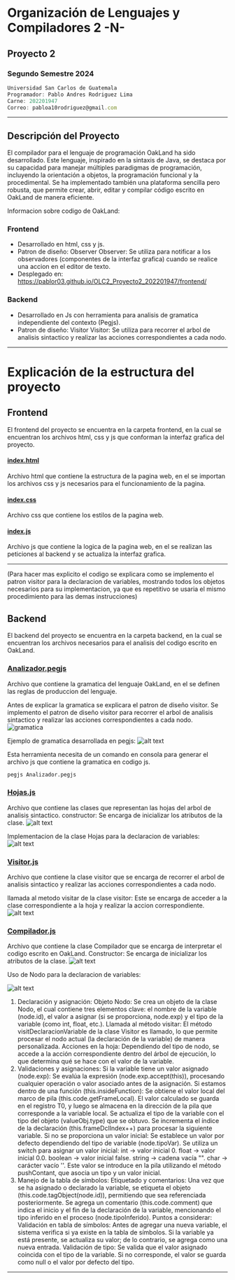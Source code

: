 # Organización de Lenguajes y Compiladores 2 -N-
## Proyecto 2
### Segundo Semestre 2024
```js
Universidad San Carlos de Guatemala
Programador: Pablo Andres Rodriguez Lima
Carne: 202201947
Correo: pabloa10rodriguez@gmail.com
```
---
## Descripción del Proyecto
El compilador para el lenguaje de programación OakLand ha sido desarrollado. Este lenguaje, inspirado en la sintaxis de Java, se destaca por su capacidad para manejar múltiples paradigmas de programación, incluyendo la orientación a objetos, la programación funcional y la procedimental. Se ha implementado también una plataforma sencilla pero robusta, que permite crear, abrir, editar y compilar código escrito en OakLand de manera eficiente.

Informacion sobre codigo de OakLand:

### Frontend
- Desarrollado en html, css y js.
- Patron de diseño: Observer
    Observer: Se utiliza para notificar a los observadores (componentes de la interfaz grafica) cuando se realice una accion en el editor de texto.
- Desplegado en: https://pablor03.github.io/OLC2_Proyecto2_202201947/frontend/ 

### Backend
- Desarrollado en Js con herramienta para analisis de gramatica independiente del contexto (Pegjs).
- Patron de diseño: Visitor
    Visitor: Se utiliza para recorrer el arbol de analisis sintactico y realizar las acciones correspondientes a cada nodo.

---


# Explicación de la estructura del proyecto

## Frontend 
El frontend del proyecto se encuentra en la carpeta frontend, en la cual se encuentran los archivos html, css y js que conforman la interfaz grafica del proyecto.

#### [index.html](https://github.com/PabloR03/OLC2_Proyecto2_202201947/blob/main/frontend/index.html) 
Archivo html que contiene la estructura de la pagina web, en el se importan los archivos css y js necesarios para el funcionamiento de la pagina.

#### [index.css](https://github.com/PabloR03/OLC2_Proyecto2_202201947/blob/main/frontend/index.css)
Archivo css que contiene los estilos de la pagina web.

#### [index.js](https://github.com/PabloR03/OLC2_Proyecto2_202201947/blob/main/frontend/index.js) 

Archivo js que contiene la logica de la pagina web, en el se realizan las peticiones al backend y se actualiza la interfaz grafica.

---
(Para hacer mas explicito el codigo se explicara como se implemento el patron visitor para la declaracion de variables, mostrando todos los objetos necesarios para su implementacion, ya que es repetitivo se usaria  el mismo procedimiento para las demas instrucciones)
## Backend

El backend del proyecto se encuentra en la carpeta backend, en la cual se encuentran los archivos necesarios para el analisis del codigo escrito en OakLand.

### [Analizador.pegjs](https://github.com/PabloR03/OLC2_Proyecto1_202201947/blob/main/backend/Analizador.pegjs)

Archivo que contiene la gramatica del lenguaje OakLand, en el se definen las reglas de produccion del lenguaje.

Antes de explicar la gramatica se explicara el patron de diseño visitor.
Se implemento el patron de diseño visitor para recorrer el arbol de analisis sintactico y realizar las acciones correspondientes a cada nodo.
![gramatica](image.png)

Ejemplo de gramatica desarrollada en pegjs:
![alt text](image-1.png)

Esta herramienta necesita de un comando en consola para generar el archivo js que contiene la gramatica en codigo js.


```bash
pegjs Analizador.pegjs

```
### [Hojas.js](https://github.com/PabloR03/OLC2_Proyecto2_202201947/blob/main/backend/Hojas/Hojas.js)
Archivo que contiene las clases que representan las hojas del arbol de analisis sintactico.
constructor: Se encarga de inicializar los atributos de la clase.
![alt text](image-3.png)


Implementacion de la clase Hojas para la declaracion de variables:
![alt text](image-2.png)

### [Visitor.js](https://github.com/PabloR03/OLC2_Proyecto2_202201947/blob/main/backend/Patron/Visitor.js)
Archivo que contiene la clase visitor que se encarga de recorrer el arbol de analisis sintactico y realizar las acciones correspondientes a cada nodo.

llamada al metodo visitar de la clase visitor:
Este se encarga de acceder a la clase correspondiente a la hoja y realizar la accion correspondiente.
![alt text](image-4.png)


### [Compilador.js](https://github.com/PabloR03/OLC2_Proyecto1_202201947/blob/main/backend/Compilador.js)
Archivo que contiene la clase Compilador que se encarga de interpretar el codigo escrito en OakLand.
Constructor: Se encarga de inicializar los atributos de la clase.
![alt text](image-5.png)

Uso de Nodo para la declaracion de variables:

![alt text](image-6.png)

1. Declaración y asignación:
Objeto Nodo: Se crea un objeto de la clase Nodo, el cual contiene tres elementos clave: el nombre de la variable (node.id), el valor a asignar (si se proporciona, node.exp) y el tipo de la variable (como int, float, etc.).
Llamada al método visitar: El método visitDeclaracionVariable de la clase Visitor es llamado, lo que permite procesar el nodo actual (la declaración de la variable) de manera personalizada.
Acciones en la hoja: Dependiendo del tipo de nodo, se accede a la acción correspondiente dentro del árbol de ejecución, lo que determina qué se hace con el valor de la variable.
2. Validaciones y asignaciones:
Si la variable tiene un valor asignado (node.exp):
Se evalúa la expresión (node.exp.accept(this)), procesando cualquier operación o valor asociado antes de la asignación.
Si estamos dentro de una función (this.insideFunction):
Se obtiene el valor local del marco de pila (this.code.getFrameLocal).
El valor calculado se guarda en el registro T0, y luego se almacena en la dirección de la pila que corresponde a la variable local.
Se actualiza el tipo de la variable con el tipo del objeto (valueObj.type) que se obtuvo.
Se incrementa el índice de la declaración (this.frameDclIndex++) para procesar la siguiente variable.
Si no se proporciona un valor inicial:
Se establece un valor por defecto dependiendo del tipo de variable (node.tipoVar). Se utiliza un switch para asignar un valor inicial:
int → valor inicial 0.
float → valor inicial 0.0.
boolean → valor inicial false.
string → cadena vacía "".
char → carácter vacío ''.
Este valor se introduce en la pila utilizando el método pushContant, que asocia un tipo y un valor inicial.
3. Manejo de la tabla de símbolos:
Etiquetado y comentarios: Una vez que se ha asignado o declarado la variable, se etiqueta el objeto (this.code.tagObject(node.id)), permitiendo que sea referenciada posteriormente.
Se agrega un comentario (this.code.comment) que indica el inicio y el fin de la declaración de la variable, mencionando el tipo inferido en el proceso (node.tipoInferido).
Puntos a considerar:
Validación en tabla de símbolos: Antes de agregar una nueva variable, el sistema verifica si ya existe en la tabla de símbolos. Si la variable ya está presente, se actualiza su valor; de lo contrario, se agrega como una nueva entrada.
Validación de tipo: Se valida que el valor asignado coincida con el tipo de la variable. Si no corresponde, el valor se guarda como null o el valor por defecto del tipo.


---

